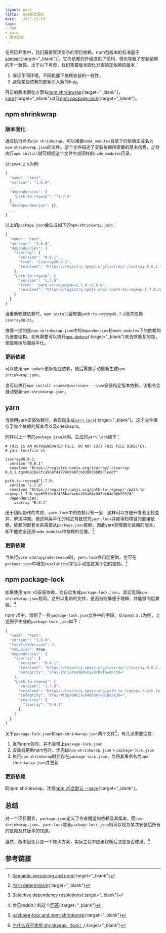```yaml
---
layout: post
title:  npm版本固化
date:   2017-11-19
tags:
- npm
- yarn
- 版本固化
---
```

在项目开发中，我们需要管理复杂的项目依赖。npm包版本的标准基于[semver](http://semver.org/){:target="_blank"}[^1]，它为依赖的升级提供了便利，但也导致了安装依赖的不一致性。出于以下考虑，我们需要版本固化方案锁定依赖的版本：

1. 保证不同环境，不同机器下依赖安装的一致性，
2. 避免某些依赖的更新引入新的bug。

目前的版本固化方案有[npm shrinkwrap](https://docs.npmjs.com/cli/shrinkwrap){:target="_blank"}，[yarn](https://yarnpkg.com/){:target="_blank"}以及[npm package-lock](https://docs.npmjs.com/files/package-locks){:target="_blank"}。

## npm shrinkwrap

### 版本固化

通过执行命令`npm shrinkwrap`，可以根据`node_modules`目录下的依赖生成名为`npm-shrinkwrap.json`的文件。这个文件描述了安装依赖所需要的基本信息，之后执行`npm install`就可根据这个文件生成同样的`node_modules`目录。

以`npm@4.2.0`为例:

```javascript
{
  "name": "test",
  "version": "1.0.0",
  ...
  "dependencies": {
    "path-to-regexp": "^1.7.0"
  },
  "devDependencies": {},
  ...
}
```

以上的`package.json`会生成如下的`npm-shrinkwrap.json`：

```javascript
{
  "name": "test",
  "version": "1.0.0",
  "dependencies": {
    "isarray": {
      "version": "0.0.1",
      "from": "isarray@0.0.1",
      "resolved": "https://registry.npmjs.org/isarray/-/isarray-0.0.1.tgz"
    },
    "path-to-regexp": {
      "version": "1.7.0",
      "from": "path-to-regexp@>=1.7.0 <2.0.0",
      "resolved": "https://registry.npmjs.org/-/path-to-regexp-1.7.0.tgz"
    }
  }
}
```

当重新安装依赖时，`npm install`会安装`path-to-regexp@1.7.0`及其依赖`isarray@0.01`。

值得一提的是`npm-shrinkwrap.json`中的`dependencies`和`node_modules`下的依赖均为嵌套结构。如有需要可以执行[`npm dedupe`](https://docs.npmjs.com/cli/dedupe){:target="_blank"}来去除重复的包，使依赖树尽量扁平化。

### 更新依赖

可以使用`npm update`更新相应依赖，随后需要手动重新生成`npm-shrinkwrap.json`。

也可以执行`npm install <name>@<version> --save`安装指定版本依赖，该指令会自动更新`npm-shrinkwrap.json`。

## yarn

当使用yarn安装依赖时，会自动生成[`yarn.lock`](https://yarnpkg.com/lang/en/docs/yarn-lock/){:target="_blank"}，这个文件保存了每个依赖的版本号以及checksum。

同样以上一节的`package.json`为例，生成的`yarn.lock`如下：

```
# THIS IS AN AUTOGENERATED FILE. DO NOT EDIT THIS FILE DIRECTLY.
# yarn lockfile v1

isarray@0.0.1:
  version "0.0.1"
  resolved "https://registry.npmjs.org/isarray/-/isarray-0.0.1.tgz#8a18acfca9a8f4177e09abfc6038939b05d1eedf"

path-to-regexp@^1.7.0:
  version "1.7.0"
  resolved "https://registry.npmjs.org/path-to-regexp/-/path-to-regexp-1.7.0.tgz#59fde0f435badacba103a84e9d3bc64e96b9937d"
  dependencies:
    isarray "0.0.1"
```

出于团队协作的考虑，`yarn.lock`中的依赖只有一层，这样可以方便开发者比较差异，解决冲突。但这种扁平化的格式导致仅凭`yarn.lock`并能得知项目的直接依赖，依赖的嵌套关系需要从`package.json`推断，因此yarn能够固化依赖的版本，却不能完全还原`node_modules`中依赖的位置。[^2]

### 更新依赖

当执行`yarn add/upgrade/remove`时，`yarn.lock`会自动更新。也可在`package.json`中增加`resolutions`字段手动指定某个包的依赖。[^3]

## npm package-lock

如果使用npm v5安装依赖，会自动生成`package-lock.json`，其实现同`npm-shrinkwrap.json`相同。之所以用新的文件，是因为能够便于理解，并能够向后兼容。[^4]

npm v5中，增删了一些`package-lock.json`文件中的字段，以`npm@5.5.1`为例，上述例子生成的`package-lock.json`如下：

```javascript
{
  "name": "test",
  "version": "1.0.0",
  "lockfileVersion": 1,
  "requires": true,
  "dependencies": {
    "isarray": {
      "version": "0.0.1",
      "resolved": "https://registry.npmjs.org/isarray/-/isarray-0.0.1.tgz",
      "integrity": "sha1-ihis/Kmo9Bd+Cav8YDiTmwXR7t8="
    },
    "path-to-regexp": {
      "version": "1.7.0",
      "resolved": "https://registry.npmjs.org/path-to-regexp/-/path-to-regexp-1.7.0.tgz",
      "integrity": "sha1-Wf3g9DW62suhA6hOnTvGTpa5k30=",
      "requires": {
        "isarray": "0.0.1"
      }
    }
  }
}
```

关于`package-lock.json`和`npm-shrinkwrap.json`两个文件[^5]，有几点需要注意：
1. 发布npm包时，并不会带上`package-lock.json`
2. 安装或更新npm包时，优先级`npm-shrinkwrap.json` > `package-lock.json`
3. 执行`npm shrinkwrap`时若存在`package-lock.json`，会将其重命名为`npm-shrinkwrap.json`并更新

### 更新依赖

同npm shrinkwrap。注意[npm v5会默认 -\-save](https://twitter.com/maybekatz/status/859229741676625920){:target="_blank"}。

## 总结

对一个项目而言，`package.json`定义了作者期望的依赖及其版本，而`npm-shrinkwrap.json`、`yarn.lock`或者`package-lock.json`则可以视为某次安装后所有的依赖及其版本的快照。

当然，版本固化只是一个技术方案，实际工程中应该权衡后决定是否使用。[^6]

## 参考链接

[^1]: [Semantic versioning and npm](https://docs.npmjs.com/getting-started/semantic-versioning){:target="_blank"}
[^2]: [Yarn determinism](https://yarnpkg.com/blog/2017/05/31/determinism/){:target="_blank"}
[^3]: [Selective dependency resolutions](https://yarnpkg.com/en/docs/selective-version-resolutions){:target="_blank"}
[^4]: 参见reddit上的这个[回答](https://www.reddit.com/r/javascript/comments/6dgnnq/npm_v500_released_save_by_default_lockfile_better/di3mjuk/){:target="_blank"}
[^5]: [package-lock and npm-shrinkwrap](https://github.com/npm/npm/blob/latest/doc/spec/package-lock.md){:target="_blank"}
[^6]: [为什么我不使用 shrinkwrap（lock）](https://zhuanlan.zhihu.com/p/22934066){:target="_blank"}
